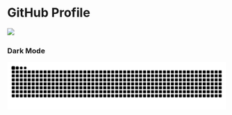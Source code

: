 # GitHub Profile

<img src="https://readme-typing-svg.demolab.com?font=Inconsolata&weight=500&size=50&duration=4000&pause=300&color=008cff&center=true&vCenter=true&multiline=true&repeat=false&random=false&width=1500&height=200&lines=Hello+hello+I'm+Hassan;and+I'm+studying+computer+and+communications+engineering%E2%9C%A9" width="70%" />

### Dark Mode
![GitHub Contribution Grid Snake Dark SVG](assets/snake.svg)

